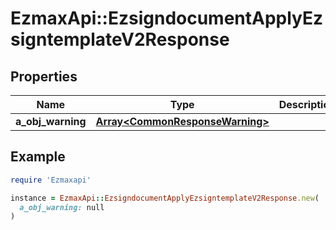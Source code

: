 # EzmaxApi::EzsigndocumentApplyEzsigntemplateV2Response

## Properties

| Name | Type | Description | Notes |
| ---- | ---- | ----------- | ----- |
| **a_obj_warning** | [**Array&lt;CommonResponseWarning&gt;**](CommonResponseWarning.md) |  | [optional] |

## Example

```ruby
require 'Ezmaxapi'

instance = EzmaxApi::EzsigndocumentApplyEzsigntemplateV2Response.new(
  a_obj_warning: null
)
```

